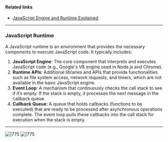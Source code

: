 #### Related links
- [JavaScript Engine and Runtime Explained](https://www.freecodecamp.org/news/javascript-engine-and-runtime-explained/#:~:text=JS%20runtimes%2C%20especially%20in%20the,)

---
### JavaScript Runtime

A JavaScript runtime is an environment that provides the necessary components to execute JavaScript code. It typically includes:

1. **JavaScript Engine**: The core component that interprets and executes JavaScript code (e.g., Google's V8 engine used in Node.js and Chrome).
2. **Runtime APIs**: Additional libraries and APIs that provide functionalities such as file system access, network requests, and timers, which are not available in the basic JavaScript engine.
3. **Event Loop**: A mechanism that continuously checks the call stack to see if it’s empty. If the stack is empty, it processes the next message in the callback queue.
4. **Callback Queue**: A queue that holds callbacks (functions to be executed) that are ready to be processed after asynchronous operations complete. The event loop pulls these callbacks into the call stack for execution when the stack is empty.

---

![|775](https://i.ibb.co/fYTPGch/Runtime-in-the-browser.png)
![|775](https://i.ibb.co/Tr9KrpQ/Runtime-2.png)


